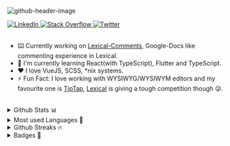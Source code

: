 <!-- # <p align="center"> Hello, Fellow < Devs/ >! <img src="https://raw.githubusercontent.com/sereneinserenade/sereneinserenade/master/wave.gif" width="40px" /> </p> -->

![github-header-image](https://user-images.githubusercontent.com/45892659/157429598-23d690e2-6600-4900-ace4-1d8e6291e456.png)
 
   <a href="https://www.linkedin.com/in/sereneinserenade/" target="_blank">
    <img alt="LinkedIn" src="https://img.shields.io/badge/LinkedIn-0077B5?style=for-the-badge&logo=linkedin&logoColor=white">
  </a>   
   <a href="mailto:emmylieblate@gmail.com" target="_blank">
    <img alt="Stack Overflow" src="https://img.shields.io/badge/Gmail-c14438?style=for-the-badge&logo=gmail&logoColor=white">
  </a>
  <a href="https://twitter.com/sereneInSerenad" target="_blank">
    <img alt="Twitter " src="https://img.shields.io/badge/Twitter-1ca0f1?style=for-the-badge&labelColor=1ca0f1&logo=twitter&logoColor=white">
  </a>

  <br />
  <br />
  

- ⌨️ Currently working on [Lexical-Comments](https://github.com/sereneinserenade/lexical-comments), Google-Docs like commenting experience in Lexical.
- 🌱 I'm currently learning React(with TypeScript), Flutter and TypeScript.
- ❤️ I love VueJS, SCSS, \*nix systems.
- ⚡️ Fun Fact: I love working with WYSIWYG/WYSIWYM editors and my favourite one is [TipTap](https://github.com/ueberdosis/tiptap), [Lexical](https://lexical.dev/) is giving a tough competition though 😜.

<br />

<details>
  <summary> Github Stats 📊 </summary>
  <a href="https://github.com/sereneinserenade">
    <img align="center" src="https://github-readme-stats.vercel.app/api?username=sereneinserenade&amp;show_icons=true&amp;include_all_commits=true&amp;theme=buefy&amp;hide_border=true" alt="Jeet's github stats" data-canonical-src="https://github-readme-stats.vercel.app/api/top-langs/?username=sereneinserenade&amp;layout=compact&amp;theme=buefy&amp;hide_border=true" style="max-width: 100%;" />
  </a>
</details>

<details>
  <summary> Most used Languages 💬 </summary>
  
  <a href="https://github.com/sereneinserenade">
    <img align="center" src="https://github-readme-stats.vercel.app/api/top-langs/?username=sereneinserenade&amp;layout=compact&amp;theme=buefy&amp;hide_border=true" data-canonical-src="https://github-readme-stats.vercel.app/api/top-langs/?username=sereneinserenade&amp;layout=compact&amp;theme=buefy&amp;hide_border=true" />
  </a>
</details> 


<details> 
  <summary> Github Streaks 🔥 </summary>

<a href="https://github.com/sereneinserenade">
  <img src="https://github-readme-streak-stats.herokuapp.com/?user=sereneinserenade" alt="sereneinserenade" />    
</a>

</details> 


<details> 
  <summary> Badges 🪪 </summary>

<a href="" title="Badge for Hacktoberfest 2021">
  <img src="https://res.cloudinary.com/practicaldev/image/fetch/s--cm4PWdMq--/c_limit,f_auto,fl_progressive,q_80,w_375/https://dev-to-uploads.s3.amazonaws.com/uploads/badge/badge_image/131/hacktoberfest-2021-badge.png" alt="hacktoberfest2021" width="100" height="100">
</a>
  
</details> 

<!--

## Top Repos

<p align="center" dir="auto">
  
<a href="https://github.com/sereneinserenade/tiptap-comment-extension">
  <img align="center" src="https://github-readme-stats.vercel.app/api/pin/?username=sereneinserenade&amp;repo=tiptap-comment-extension&amp;theme=buefy" data-canonical-src="https://github-readme-stats.vercel.app/api/pin/?username=sereneinserenade&amp;repo=tiptap-comment-extension&amp;theme=buefy" style="max-width: 100%;" />
</a>

<a href="https://github.com/sereneinserenade/tiptap-languagetool">
<img align="center" src="https://github-readme-stats.vercel.app/api/pin/?username=sereneinserenade&amp;repo=tiptap-languagetool&amp;theme=buefy" data-canonical-src="https://github-readme-stats.vercel.app/api/pin/?username=sereneinserenade&amp;repo=tiptap-languagetool&amp;theme=buefy" style="max-width: 100%;" />
</a>

  <a href="https://github.com/sereneinserenade/placenoter">

<img align="center" src="https://github-readme-stats.vercel.app/api/pin/?username=sereneinserenade&amp;repo=placenoter&amp;theme=buefy" data-canonical-src="https://github-readme-stats.vercel.app/api/pin/?username=sereneinserenade&amp;repo=placenoter&amp;theme=buefy" style="max-width: 100%;" />
  </a>

</p>
-->

<!--
**sereneinserenade/sereneinserenade** is a ✨ _special_ ✨ repository because its `README.md` (this file) appears on your GitHub profile.

Here are some ideas to get you started:

- 🔭 I’m currently working on ...
- 🌱 I’m currently learning ...
- 👯 I’m looking to collaborate on ...
- 🤔 I’m looking for help with ...
- 😄 Pronouns: ...
- ⚡ Fun fact: ...
-->
